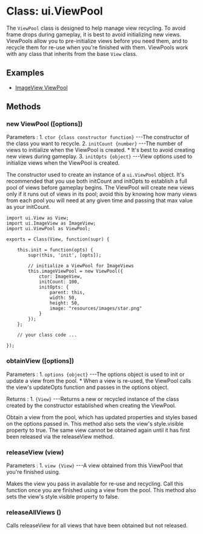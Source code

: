 # Class: ui.ViewPool

The `ViewPool` class is designed to help manage view
recycling. To avoid frame drops during gameplay, it is best
to avoid initializing new views. ViewPools allow you to
pre-initialize views before you need them, and to recycle
them for re-use when you're finished with them. ViewPools
work with any class that inherits from the base `View` class.

## Examples

* [ImageView ViewPool](../example/views-pools/)

## Methods

### new ViewPool ([options])

Parameters
:    1. `ctor {class constructor function}` ---The constructor of the class you want to recycle.
     2. `initCount {number}` ---The number of views to initialize when the ViewPool is created.
         * It's best to avoid creating new views during gameplay.
     3. `initOpts {object}` ---View options used to initialize views when the ViewPool is created.


The constructor used to create an instance of a `ui.ViewPool`
object. It's recommended that you use both initCount and
initOpts to establish a full pool of views before gameplay
begins. The ViewPool will create new views only if it runs out
of views in its pool; avoid this by knowing how many views
from each pool you will need at any given time and passing
that max value as your initCount.

~~~
import ui.View as View;
import ui.ImageView as ImageView;
import ui.ViewPool as ViewPool;

exports = Class(View, function(supr) {

    this.init = function(opts) {
        supr(this, 'init', [opts]);

        // initialize a ViewPool for ImageViews
        this.imageViewPool = new ViewPool({
            ctor: ImageView,
            initCount: 100,
            initOpts: {
                parent: this,
                width: 50,
                height: 50,
                image: "resources/images/star.png"
            }
        });
    };

    // your class code ...

});
~~~

### obtainView ([options])

Parameters
:    1. `options {object}` ---The options object is used to init or update a view from the pool.
         * When a view is re-used, the ViewPool calls the view's updateOpts function and passes in the options object.

Returns
:    1. `{View}` ---Returns a new or recycled instance of the class created by the constructor established when creating the ViewPool.

Obtain a view from the pool, which has updated properties and styles based on the options passed in. This method also sets the view's style.visible property to true. The same view cannot be obtained again until it has first been released via the releaseView method.

### releaseView (view)

Parameters
:    1. `view {View}` ---A view obtained from this ViewPool that you're finished using.

Makes the view you pass in available for re-use and recycling. Call this function once you are finished using a view from the pool. This method also sets the view's style.visible property to false.

### releaseAllViews ()

Calls releaseView for all views that have been obtained but not released.
